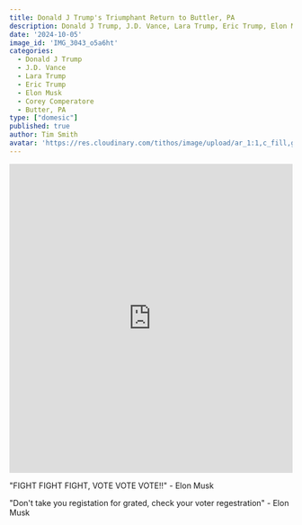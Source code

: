 ```yaml
---
title: Donald J Trump's Triumphant Return to Buttler, PA
description: Donald J Trump, J.D. Vance, Lara Trump, Eric Trump, Elon Musk and others speak at a ralley in Buttler PA. Corey Comperatore was honored and remembered for his heroic sacrifice.
date: '2024-10-05'
image_id: 'IMG_3043_o5a6ht'
categories:
  - Donald J Trump
  - J.D. Vance
  - Lara Trump
  - Eric Trump
  - Elon Musk
  - Corey Comperatore
  - Butter, PA
type: ["domesic"]
published: true
author: Tim Smith
avatar: 'https://res.cloudinary.com/tithos/image/upload/ar_1:1,c_fill,g_auto,q_auto:eco,r_max,w_100/v1703907649/me_f8wxaa.avif'
---
```


<script>
  import { ExternalLink } from '../lib';
  import { CldImage } from 'svelte-cloudinary';
</script>

<CldImage
  width='100%'
  src='IMG_3043_o5a6ht'
  alt='Donald J Trumps Triumphant Return to Buttler, PA'
  aspect-ratio='16:9'
/>

<iframe style="width: 100%; height: 550px;" width="560" height="315" src="https://www.youtube.com/embed/Q0JtLHHggAE?si=rWppuUJPuj-wL9WO" title="YouTube video player" frameborder="0" allow="accelerometer; autoplay; clipboard-write; encrypted-media; gyroscope; picture-in-picture; web-share" referrerpolicy="strict-origin-when-cross-origin" allowfullscreen></iframe>

"FIGHT FIGHT FIGHT, VOTE VOTE VOTE!!" - Elon Musk

"Don't take you registation for grated, check your voter regestration" - Elon Musk
